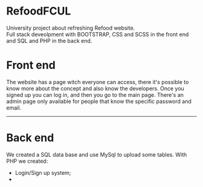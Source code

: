 # RefoodFCUL
University project about refreshing Refood website.<br>
Full stack deveolpment with BOOTSTRAP, CSS and SCSS in the front end and SQL and PHP in the back end.

# Front end
The website has a page witch everyone can access, there it's possible to know more about the concept and also know the developers.
Once you signed up you can log in, and then you go to the main page. 
There's an admin page only available for people that know the specific password and email.

<hr>

# Back end
We created a SQL data base and use MySql to upload some tables.
With PHP we created:
- Login/Sign up system;
- 
